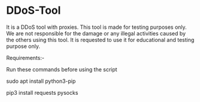 # DDoS-Tool

It is a DDoS tool with proxies. This tool is made for testing purposes only. We are not responsible for the damage or any illegal activities caused by the others using this tool. It is requested to use it for educational and testing purpose only.


Requirements:-

Run these commands before using the script

sudo apt install python3-pip

pip3 install requests pysocks

